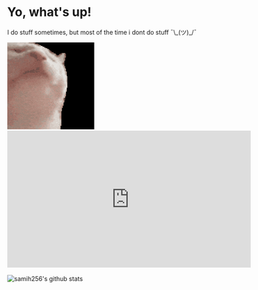 <h1>Yo, what's up!</h1>
<p>I do stuff sometimes, but most of the time i dont do stuff ¯\_(ツ)_/¯</p>
<img src="catjam.gif" alt="bruh"/>

<iframe width="560" height="315" src="https://www.youtube.com/embed/k85mRPqvMbE" frameborder="0" allow="accelerometer; autoplay; clipboard-write; encrypted-media; gyroscope; picture-in-picture" allowfullscreen></iframe>


![samih256's github stats](https://github-readme-stats.vercel.app/api?username=samih256)

<!--
**samih256/samih256** is a ✨ _special_ ✨ repository because its `README.md` (this file) appears on your GitHub profile.

Here are some ideas to get you started:

- 🔭 I’m currently working on ...
- 🌱 I’m currently learning ...
- 👯 I’m looking to collaborate on ...
- 🤔 I’m looking for help with ...
- 💬 Ask me about ...
- 📫 How to reach me: ...
- 😄 Pronouns: ...
- ⚡ Fun fact: ...
-->
